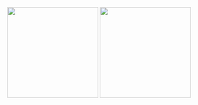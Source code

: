 <div style={{ display: 'flex' }}>
  <img src="https://github-readme-stats.vercel.app/api?username=kichkiro&theme=github_dark&show_icons=true" height="210" />
  <img src="https://github-readme-stats.vercel.app/api/top-langs/?username=kichkiro&layout=compact&theme=github_dark&langs_count=8" height="210" />
</div>
